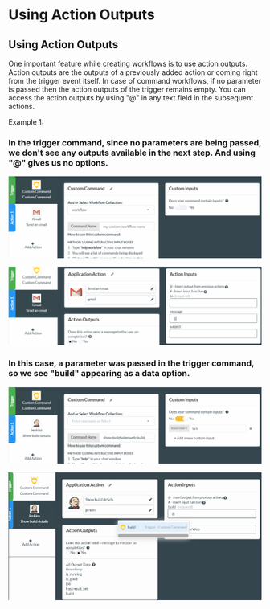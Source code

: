 # Using Action Outputs

## Using Action Outputs

One important feature while creating workflows is to use action outputs. Action outputs are the outputs of a previously added action or coming right from the trigger event itself. In case of command workflows, if no parameter is passed then the action outputs of the trigger remains empty. You can access the action outputs by using "@" in any text field in the subsequent actions.

Example 1:

### In the trigger command, since no parameters are being passed, we don't see any outputs available in the next step. And using "@" gives us no options. 

![](../../../.gitbook/assets/image%20%28222%29.png)

![](../../../.gitbook/assets/treg7.png)

### In this case, a parameter was passed in the trigger command, so we see "build" appearing as a data option. 

![](../../../.gitbook/assets/image%20%28212%29.png)

![](../../../.gitbook/assets/image%20%28149%29.png)


